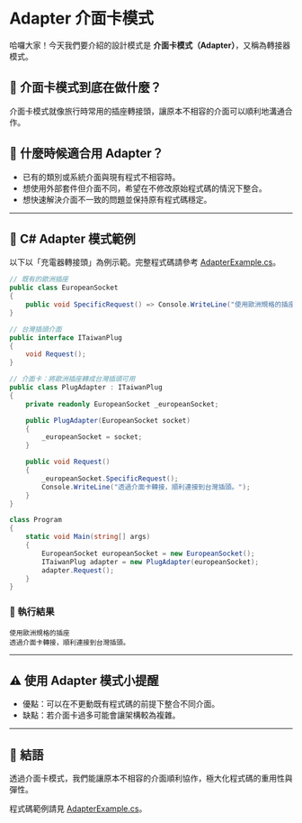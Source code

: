 # Adapter 介面卡模式

哈囉大家！今天我們要介紹的設計模式是 **介面卡模式（Adapter）**，又稱為轉接器模式。

## 🌟 介面卡模式到底在做什麼？

介面卡模式就像旅行時常用的插座轉接頭，讓原本不相容的介面可以順利地溝通合作。

## 🤔 什麼時候適合用 Adapter？

- 已有的類別或系統介面與現有程式不相容時。
- 想使用外部套件但介面不同，希望在不修改原始程式碼的情況下整合。
- 想快速解決介面不一致的問題並保持原有程式碼穩定。

---

## 🔌 C# Adapter 模式範例

以下以「充電器轉接頭」為例示範。完整程式碼請參考 [AdapterExample.cs](AdapterExample.cs)。

```csharp
// 既有的歐洲插座
public class EuropeanSocket
{
    public void SpecificRequest() => Console.WriteLine("使用歐洲規格的插座");
}

// 台灣插頭介面
public interface ITaiwanPlug
{
    void Request();
}

// 介面卡：將歐洲插座轉成台灣插頭可用
public class PlugAdapter : ITaiwanPlug
{
    private readonly EuropeanSocket _europeanSocket;

    public PlugAdapter(EuropeanSocket socket)
    {
        _europeanSocket = socket;
    }

    public void Request()
    {
        _europeanSocket.SpecificRequest();
        Console.WriteLine("透過介面卡轉接，順利連接到台灣插頭。");
    }
}

class Program
{
    static void Main(string[] args)
    {
        EuropeanSocket europeanSocket = new EuropeanSocket();
        ITaiwanPlug adapter = new PlugAdapter(europeanSocket);
        adapter.Request();
    }
}
```

### 🎯 執行結果

```
使用歐洲規格的插座
透過介面卡轉接，順利連接到台灣插頭。
```

---

## ⚠️ 使用 Adapter 模式小提醒

- 優點：可以在不更動既有程式碼的前提下整合不同介面。
- 缺點：若介面卡過多可能會讓架構較為複雜。

---

## 🎉 結語

透過介面卡模式，我們能讓原本不相容的介面順利協作，極大化程式碼的重用性與彈性。

程式碼範例請見 [AdapterExample.cs](AdapterExample.cs)。
